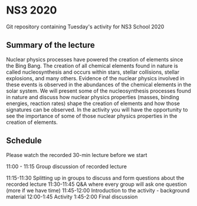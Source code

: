# NS3 2020

Git repository containing Tuesday's activity for NS3 School 2020


## Summary of the lecture

Nuclear physics processes have powered the creation of elements since the Bing
Bang. The creation of all chemical elements found in nature is called
nucleosynthesis and occurs within stars, stellar collisions, stellar explosions,
and many others.  Evidence of the nuclear physics involved in these events is
observed in the abundances of the chemical elements in the solar system. We will
present some of the nucleosynthesis processes found in nature and discuss how
nuclear physics properties (masses, binding energies, reaction rates) shape the
creation of elements and how those signatures can be observed. In the activity
you will have the opportunity to see the importance of some of those nuclear
physics properties in the creation of elements.


## Schedule

Please watch the recorded 30-min lecture before we start

11:00 - 11:15 Group discussion of recorded lecture

11:15-11:30 Splitting up in groups to discuss and form questions about the recorded lecture
11:30-11:45 Q&A where every group will ask one question (more if we have time)
11:45-12:00 Introduction to the activity - background material
12:00-1:45 Activity
1:45-2:00 Final discussion 
